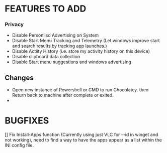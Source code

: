 # FEATURES TO ADD

### Privacy
- Disable Personlisd Advertising on System
- Disable Start Menu Tracking and Telemetry (Let windows improve start and search results by tracking app launches.)
- Disable Actiity History (i.e. store my activity history on this device)
- Disable clipboard data collection
- Disable Start menu suggestions and windows advertising

## Changes
- Open new instance of Powershell or CMD to run Chocolatey. then Return back to machine after complete or exited.
- 

# BUGFIXES
[] Fix Install-Apps function (Currently using just VLC for --id in winget and not working), need to find a way to have the apps appear as a list within the INI config file.

